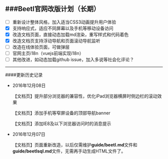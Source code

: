 ###Beetl官网改版计划（长期）
---
- [ ] 重新设计整体风格，加入适当CSS3动画提升用户体验
- [x] 支持响应式，适应不同屏幕以及手机等移动设备访问
- [x] 改造文档页面，直接动态加载md渲染，重写样式和代码着色
- [x] 改造文档页支持浮动导航和页面滚动导航监听
- [ ] 改造在线体验页面，可做弹层
- [ ] 官网主页i18n（vuejs前端实现i18n）
- [ ] 其他改进，如动态加载github issue，加入多说等社会化评论？

---

####更新历史记录

-   2016年12月08日

    【文档页】提升部分浏览器的兼容性，优化iPad浏览器横屏时侧边栏的滚动效果

    【文档页】添加手机等窄屏设备的顶部导航banner

    【文档页】添加IE8及以下浏览器访问时的消息提示

-   2016年12月07日

    【文档页】页面重新改造，以后仅需维护**guide/beetl.md**文件和**guide/beetlsql.md**文件，无需再手动生成HTML文件了。